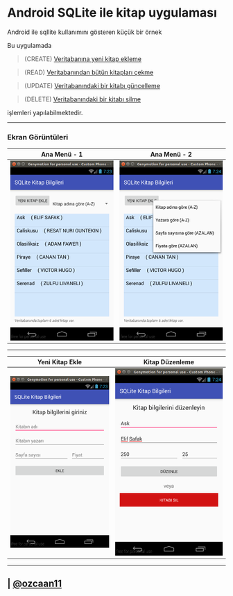 # Android SQLite ile kitap uygulaması 
Android ile sqllite kullanımını gösteren küçük bir örnek

Bu uygulamada
> (CREATE)  [Veritabanına yeni kitap ekleme](app/src/main/java/com/ozcaan11/l50/sqlkitapbilgileri/Database.java#L88)        

> (READ)    [Veritabanından bütün kitapları çekme](app/src/main/java/com/ozcaan11/l50/sqlkitapbilgileri/Database.java#L51)  

> (UPDATE)  [Veritabanındaki bir kitabı güncelleme](src/main/java/com/ozcaan11/l50/sqlkitapbilgileri/Database.java#L88) 

> (DELETE)  [Veritabanındaki bir kitabı silme](app/src/main/java/com/ozcaan11/l50/sqlkitapbilgileri/Database.java#L101)      

işlemleri yapılabilmektedir.

----
### Ekran Görüntüleri

Ana Menü - 1 | Ana Menü - 2 	|
-------------|----------------|
![](screenshots/main.png)| ![](screenshots/main2.png) |

-----

Yeni Kitap Ekle | Kitap Düzenleme|
----------------|----------------|
![](screenshots/yenikitapekle.png)| ![](screenshots/duzenleme.png)


--------

| [@ozcaan11](https://twitter.com/ozcaan11/)
---
